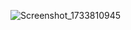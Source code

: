 
![Screenshot_1733810945](https://github.com/user-attachments/assets/02ecc01e-cf28-4a7a-a0d3-ea7521c6db30)
